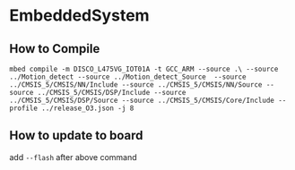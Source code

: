 # EmbeddedSystem

## How to Compile
`
mbed compile -m DISCO_L475VG_IOT01A -t GCC_ARM --source .\ --source ../Motion_detect --source ../Motion_detect_Source  --source ../CMSIS_5/CMSIS/NN/Include --source ../CMSIS_5/CMSIS/NN/Source --source ../CMSIS_5/CMSIS/DSP/Include --source ../CMSIS_5/CMSIS/DSP/Source --source ../CMSIS_5/CMSIS/Core/Include --profile ../release_O3.json -j 8
`

## How to update to board
add `--flash` after above command


